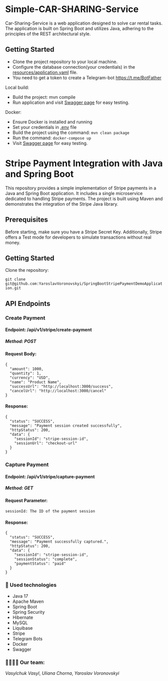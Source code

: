 # Simple-CAR-SHARING-Service

Car-Sharing-Service is a web application designed to solve car rental tasks.
The application is built on Spring Boot and utilizes Java,
adhering to the principles of the REST architectural style.

## Getting Started
* Clone the project repository to your local machine.
* Configure the database connection(your credentials) in the [resources/application.yaml](backend/src/main/resources/application.yaml)  file.
* You need to get a token to create a Telegram-bot https://t.me/BotFather

Local build:
* Build the project: mvn compile
* Run application and visit [Swagger page](http://localhost:8080/swagger-ui/index.htm) for easy testing.

Docker:
* Ensure Docker is installed and running
* Set your credentials in [.env](.env) file
* Build the project using the command: `mvn clean package`
* Run the command: `docker-compose up`
* Visit [Swagger page](http://localhost:8080/swagger-ui/index.htm) for easy testing.

# Stripe Payment Integration with Java and Spring Boot

This repository provides a simple implementation of Stripe payments in a Java and Spring Boot application.
It includes a single microservice dedicated to handling Stripe payments.
The project is built using Maven and demonstrates the integration of the Stripe Java library.

## Prerequisites

Before starting, make sure you have a Stripe Secret Key.
Additionally, Stripe offers a Test mode for developers to simulate transactions without real money.

## Getting Started

Clone the repository:

```git clone git@github.com:YaroslavVoronovskyi/SpringBootStripePaymentDemoApplication.git```

## API Endpoints
### Create Payment
#### Endpoint: /api/v1/stripe/create-payment
##### Method: POST
#### Request Body:

```
{
  "amount": 1000,
  "quantity": 1,
  "currency": "USD",
  "name": "Product Name",
  "successUrl": "http://localhost:3000/success",
  "cancelUrl": "http://localhost:3000/cancel"
}
```
#### Response:
```
{
  "status": "SUCCESS",
  "message": "Payment session created successfully",
  "httpStatus": 200,
  "data": {
    "sessionId": "stripe-session-id",
    "sessionUrl": "checkout-url"
  }
}
```

### Capture Payment
#### Endpoint: /api/v1/stripe/capture-payment
##### Method: GET
#### Request Parameter:
```
sessionId: The ID of the payment session
```
#### Response:
```
{
  "status": "SUCCESS",
  "message": "Payment successfully captured.",
  "httpStatus": 200,
  "data": {
    "sessionId": "stripe-session-id",
    "sessionStatus": "complete",
    "paymentStatus": "paid"
  }
}
```

### 🚀 Used technologies
* Java 17
* Apache Maven
* Spring Boot
* Spring Security
* Hibernate
* MySQL
* Liquibase
* Stripe
* Telegram Bots
* Docker
* Swagger 

### 👨‍👩‍👧‍👦 Our team:
_Vasylchuk Vasyl_, _Uliana Chorna_, _Yaroslav Voronovskyi_